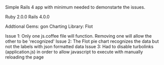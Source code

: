 Simple Rails 4 app with minimum needed to demonstarte the issues.

Ruby 2.0.0
Rails 4.0.0

Addtional Gems: gon
Charting Library: Flot

Issue 1: Only one js.coffee file will function. Removing one will allow the other to be 'recognized'
Issue 2: The Flot pie chart recognizes the data but not the labels with json formatted data
Issue 3: Had to disable turbolinks (application.js) in order to allow javascript to execute with manually reloading the page
